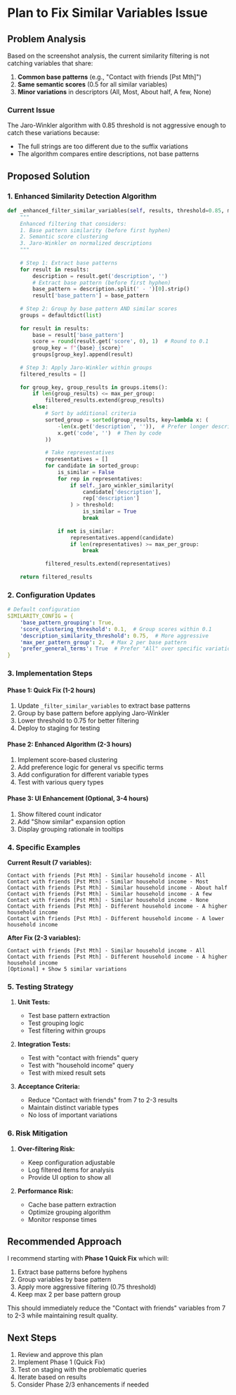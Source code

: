 # Plan to Fix Similar Variables Issue

## Problem Analysis

Based on the screenshot analysis, the current similarity filtering is not catching variables that share:
1. **Common base patterns** (e.g., "Contact with friends [Pst Mth]")
2. **Same semantic scores** (0.5 for all similar variables)
3. **Minor variations** in descriptors (All, Most, About half, A few, None)

### Current Issue
The Jaro-Winkler algorithm with 0.85 threshold is not aggressive enough to catch these variations because:
- The full strings are too different due to the suffix variations
- The algorithm compares entire descriptions, not base patterns

## Proposed Solution

### 1. Enhanced Similarity Detection Algorithm

```python
def _enhanced_filter_similar_variables(self, results, threshold=0.85, max_per_group=2):
    """
    Enhanced filtering that considers:
    1. Base pattern similarity (before first hyphen)
    2. Semantic score clustering
    3. Jaro-Winkler on normalized descriptions
    """
    
    # Step 1: Extract base patterns
    for result in results:
        description = result.get('description', '')
        # Extract base pattern (before first hyphen)
        base_pattern = description.split(' - ')[0].strip()
        result['base_pattern'] = base_pattern
        
    # Step 2: Group by base pattern AND similar scores
    groups = defaultdict(list)
    
    for result in results:
        base = result['base_pattern']
        score = round(result.get('score', 0), 1)  # Round to 0.1
        group_key = f"{base}_{score}"
        groups[group_key].append(result)
    
    # Step 3: Apply Jaro-Winkler within groups
    filtered_results = []
    
    for group_key, group_results in groups.items():
        if len(group_results) <= max_per_group:
            filtered_results.extend(group_results)
        else:
            # Sort by additional criteria
            sorted_group = sorted(group_results, key=lambda x: (
                -len(x.get('description', '')),  # Prefer longer descriptions
                x.get('code', '')  # Then by code
            ))
            
            # Take representatives
            representatives = []
            for candidate in sorted_group:
                is_similar = False
                for rep in representatives:
                    if self._jaro_winkler_similarity(
                        candidate['description'], 
                        rep['description']
                    ) > threshold:
                        is_similar = True
                        break
                
                if not is_similar:
                    representatives.append(candidate)
                    if len(representatives) >= max_per_group:
                        break
            
            filtered_results.extend(representatives)
    
    return filtered_results
```

### 2. Configuration Updates

```yaml
# Default configuration
SIMILARITY_CONFIG = {
    'base_pattern_grouping': True,
    'score_clustering_threshold': 0.1,  # Group scores within 0.1
    'description_similarity_threshold': 0.75,  # More aggressive
    'max_per_pattern_group': 2,  # Max 2 per base pattern
    'prefer_general_terms': True  # Prefer "All" over specific variations
}
```

### 3. Implementation Steps

#### Phase 1: Quick Fix (1-2 hours)
1. Update `_filter_similar_variables` to extract base patterns
2. Group by base pattern before applying Jaro-Winkler
3. Lower threshold to 0.75 for better filtering
4. Deploy to staging for testing

#### Phase 2: Enhanced Algorithm (2-3 hours)
1. Implement score-based clustering
2. Add preference logic for general vs specific terms
3. Add configuration for different variable types
4. Test with various query types

#### Phase 3: UI Enhancement (Optional, 3-4 hours)
1. Show filtered count indicator
2. Add "Show similar" expansion option
3. Display grouping rationale in tooltips

### 4. Specific Examples

**Current Result (7 variables):**
```
Contact with friends [Pst Mth] - Similar household income - All
Contact with friends [Pst Mth] - Similar household income - Most
Contact with friends [Pst Mth] - Similar household income - About half
Contact with friends [Pst Mth] - Similar household income - A few
Contact with friends [Pst Mth] - Similar household income - None
Contact with friends [Pst Mth] - Different household income - A higher household income
Contact with friends [Pst Mth] - Different household income - A lower household income
```

**After Fix (2-3 variables):**
```
Contact with friends [Pst Mth] - Similar household income - All
Contact with friends [Pst Mth] - Different household income - A higher household income
[Optional] + Show 5 similar variations
```

### 5. Testing Strategy

1. **Unit Tests:**
   - Test base pattern extraction
   - Test grouping logic
   - Test filtering within groups

2. **Integration Tests:**
   - Test with "contact with friends" query
   - Test with "household income" query
   - Test with mixed result sets

3. **Acceptance Criteria:**
   - Reduce "Contact with friends" from 7 to 2-3 results
   - Maintain distinct variable types
   - No loss of important variations

### 6. Risk Mitigation

1. **Over-filtering Risk:**
   - Keep configuration adjustable
   - Log filtered items for analysis
   - Provide UI option to show all

2. **Performance Risk:**
   - Cache base pattern extraction
   - Optimize grouping algorithm
   - Monitor response times

## Recommended Approach

I recommend starting with **Phase 1 Quick Fix** which will:
1. Extract base patterns before hyphens
2. Group variables by base pattern
3. Apply more aggressive filtering (0.75 threshold)
4. Keep max 2 per base pattern group

This should immediately reduce the "Contact with friends" variables from 7 to 2-3 while maintaining result quality.

## Next Steps

1. Review and approve this plan
2. Implement Phase 1 (Quick Fix)
3. Test on staging with the problematic queries
4. Iterate based on results
5. Consider Phase 2/3 enhancements if needed